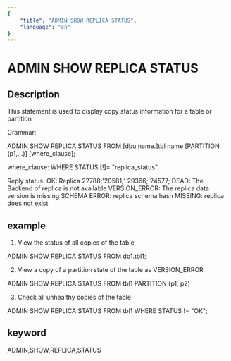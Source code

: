 ```yaml
---
{
    "title": "ADMIN SHOW REPLICA STATUS",
    "language": "en"
}
---
```


<!-- 
Licensed to the Apache Software Foundation (ASF) under one
or more contributor license agreements.  See the NOTICE file
distributed with this work for additional information
regarding copyright ownership.  The ASF licenses this file
to you under the Apache License, Version 2.0 (the
"License"); you may not use this file except in compliance
with the License.  You may obtain a copy of the License at

  http://www.apache.org/licenses/LICENSE-2.0

Unless required by applicable law or agreed to in writing,
software distributed under the License is distributed on an
"AS IS" BASIS, WITHOUT WARRANTIES OR CONDITIONS OF ANY
KIND, either express or implied.  See the License for the
specific language governing permissions and limitations
under the License.
-->

# ADMIN SHOW REPLICA STATUS
## Description

This statement is used to display copy status information for a table or partition

Grammar:

ADMIN SHOW REPLICA STATUS FROM [dbu name.]tbl name [PARTITION (p1,...)]
[where_clause];

where_clause:
WHERE STATUS [!]= "replica_status"

Reply status:
OK: Replica 22788;'20581;' 29366;'24577;
DEAD: The Backend of replica is not available
VERSION_ERROR: The replica data version is missing
SCHEMA ERROR: replica schema hash
MISSING: replica does not exist

## example

1. View the status of all copies of the table

ADMIN SHOW REPLICA STATUS FROM db1.tbl1;

2. View a copy of a partition state of the table as VERSION_ERROR

ADMIN SHOW REPLICA STATUS FROM tbl1 PARTITION (p1, p2)


3. Check all unhealthy copies of the table

ADMIN SHOW REPLICA STATUS FROM tbl1
WHERE STATUS != "OK";

## keyword
ADMIN,SHOW,REPLICA,STATUS
